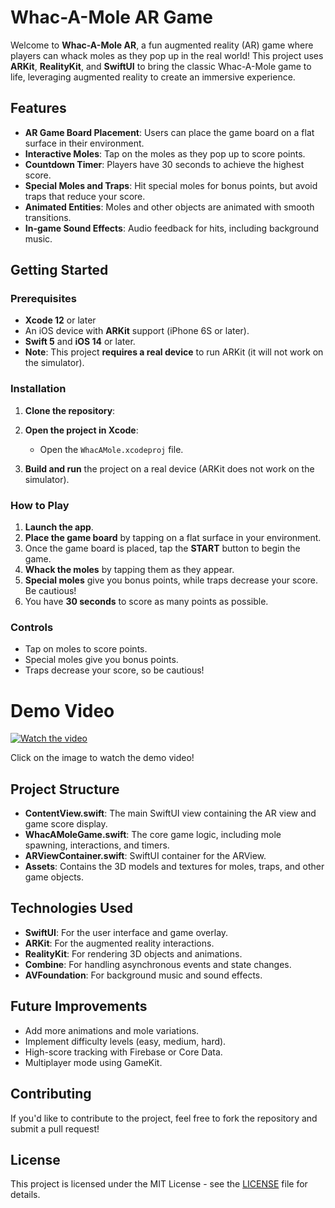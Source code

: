 # Whac-A-Mole AR Game

Welcome to **Whac-A-Mole AR**, a fun augmented reality (AR) game where players can whack moles as they pop up in the real world! This project uses **ARKit**, **RealityKit**, and **SwiftUI** to bring the classic Whac-A-Mole game to life, leveraging augmented reality to create an immersive experience.

## Features

- **AR Game Board Placement**: Users can place the game board on a flat surface in their environment.
- **Interactive Moles**: Tap on the moles as they pop up to score points.
- **Countdown Timer**: Players have 30 seconds to achieve the highest score.
- **Special Moles and Traps**: Hit special moles for bonus points, but avoid traps that reduce your score.
- **Animated Entities**: Moles and other objects are animated with smooth transitions.
- **In-game Sound Effects**: Audio feedback for hits, including background music.

## Getting Started

### Prerequisites

- **Xcode 12** or later
- An iOS device with **ARKit** support (iPhone 6S or later).
- **Swift 5** and **iOS 14** or later.
- **Note**: This project **requires a real device** to run ARKit (it will not work on the simulator).

### Installation

1. **Clone the repository**:

2. **Open the project in Xcode**:
    - Open the `WhacAMole.xcodeproj` file.

3. **Build and run** the project on a real device (ARKit does not work on the simulator).

### How to Play

1. **Launch the app**.
2. **Place the game board** by tapping on a flat surface in your environment.
3. Once the game board is placed, tap the **START** button to begin the game.
4. **Whack the moles** by tapping them as they appear.
5. **Special moles** give you bonus points, while traps decrease your score. Be cautious!
6. You have **30 seconds** to score as many points as possible.

### Controls
- Tap on moles to score points.
- Special moles give you bonus points.
- Traps decrease your score, so be cautious!

# Demo Video

[![Watch the video](https://img.youtube.com/vi/vPeDQkK7g3E/maxresdefault.jpg)](https://youtu.be/vPeDQkK7g3E)

Click on the image to watch the demo video!


## Project Structure

- **ContentView.swift**: The main SwiftUI view containing the AR view and game score display.
- **WhacAMoleGame.swift**: The core game logic, including mole spawning, interactions, and timers.
- **ARViewContainer.swift**: SwiftUI container for the ARView.
- **Assets**: Contains the 3D models and textures for moles, traps, and other game objects.

## Technologies Used

- **SwiftUI**: For the user interface and game overlay.
- **ARKit**: For the augmented reality interactions.
- **RealityKit**: For rendering 3D objects and animations.
- **Combine**: For handling asynchronous events and state changes.
- **AVFoundation**: For background music and sound effects.

## Future Improvements

- Add more animations and mole variations.
- Implement difficulty levels (easy, medium, hard).
- High-score tracking with Firebase or Core Data.
- Multiplayer mode using GameKit.

## Contributing

If you'd like to contribute to the project, feel free to fork the repository and submit a pull request!

## License

This project is licensed under the MIT License - see the [LICENSE](LICENSE) file for details.
